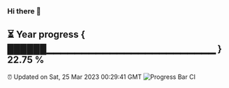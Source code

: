 ### Hi there 👋
⏳ Year progress { ██████▁▁▁▁▁▁▁▁▁▁▁▁▁▁▁▁▁▁▁▁▁▁▁▁ } 22.75 %
---
⏰ Updated on Sat, 25 Mar 2023 00:29:41 GMT
![Progress Bar CI](https://github.com/Moyi321/Moyi321/workflows/Progress%20Bar%20CI/badge.svg)

